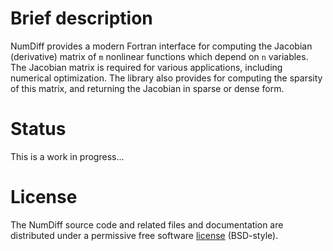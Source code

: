 # Brief description

NumDiff provides a modern Fortran interface for computing the Jacobian (derivative) matrix of `m` nonlinear functions which depend on `n` variables. The Jacobian matrix is required for various applications, including numerical optimization. The library also provides for computing the sparsity of this matrix, and returning the Jacobian in sparse or dense form.

# Status

This is a work in progress...

# License

The NumDiff source code and related files and documentation are distributed under a permissive free software [license](https://github.com/jacobwilliams/NumDiff/blob/master/LICENSE) (BSD-style).
